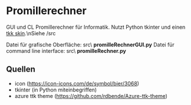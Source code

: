 # Promillerechner

GUI und CL Promillerechner für Informatik. Nutzt Python tkinter und einen [tkk skin](https://github.com/rdbende/Azure-ttk-theme).\nSiehe /src

Datei für grafische Oberfläche:     src\ **promilleRechnerGUI.py**
Datei für command line interface:   src\ **promilleRechner.py**


## Quellen

* icon (https://icon-icons.com/de/symbol/bier/3068)
* tkinter (in Python miteinbegriffen)
* azure ttk theme (https://github.com/rdbende/Azure-ttk-theme)
